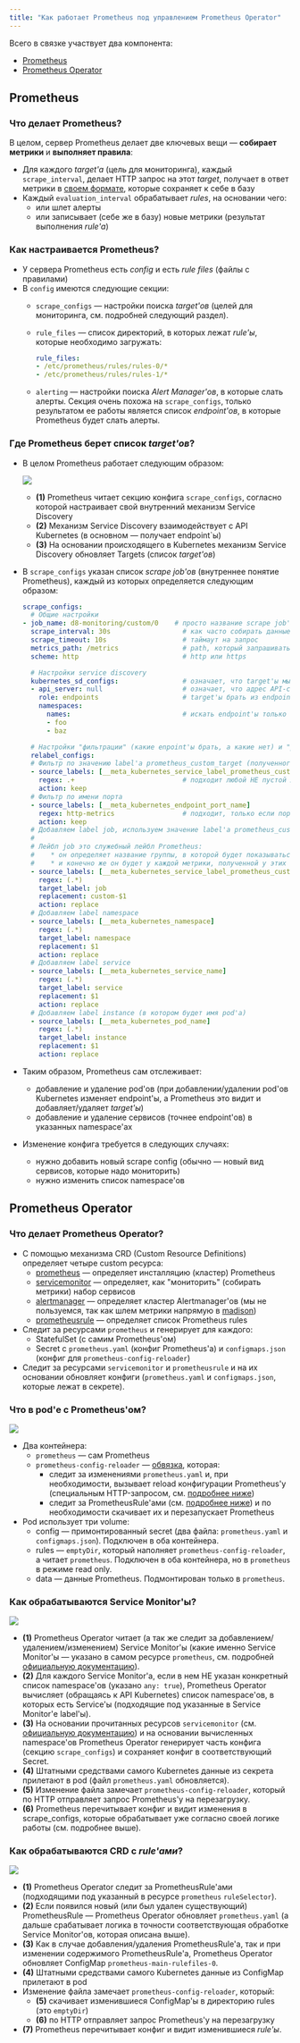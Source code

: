 ```yaml
---
title: "Как работает Prometheus под управлением Prometheus Operator"
---
```


<!-- Исходник картинок: https://docs.google.com/drawings/d/1KMgawZD4q7jEYP-_g6FvUeJUaT3edro_u6_RsI3ZVvQ/edit -->

Всего в связке участвует два компонента:
* [Prometheus](#prometheus)
* [Prometheus Operator](#prometheus-operator)

Prometheus
----------

### Что делает Prometheus?

В целом, сервер Prometheus делает две ключевых вещи — **собирает метрики** и **выполняет правила**:
* Для каждого *target'а* (цель для мониторинга), каждый `scrape_interval`, делает HTTP запрос на этот *target*, получает в ответ метрики в [своем формате](https://github.com/prometheus/docs/blob/master/content/docs/instrumenting/exposition_formats.md#text-format-details), которые сохраняет к себе в базу
* Каждый `evaluation_interval` обрабатывает *rules*, на основании чего:
    * или шлет алерты
    * или записывает (себе же в базу) новые метрики (результат выполнения *rule'а*)

### Как настраивается Prometheus?

* У сервера Prometheus есть *config* и есть *rule files* (файлы с правилами)
* В `config` имеются следующие секции:
    * `scrape_configs` — настройки поиска *target'ов* (целей для мониторинга, см. подробней следующий раздел).
    * `rule_files` — список директорий, в которых лежат *rule'ы*, которые необходимо загружать:

        ```yaml
        rule_files:
        - /etc/prometheus/rules/rules-0/*
        - /etc/prometheus/rules/rules-1/*
        ```
    * `alerting` — настройки поиска *Alert Manager'ов*, в которые слать алерты. Секция очень похожа на `scrape_configs`, только результатом ее работы является список *endpoint'ов*, в которые Prometheus будет слать алерты.

### Где Prometheus берет список *target'ов*?

* В целом Prometheus работает следующим образом:

    ![](img/targets.png)

    * **(1)** Prometheus читает секцию конфига `scrape_configs`, согласно которой настраивает свой внутренний механизм Service Discovery
    * **(2)** Механизм Service Discovery взаимодействует с API Kubernetes (в основном — получает endpoint`ы)
    * **(3)** На основании происходящего в Kubernetes механизм Service Discovery обновляет Targets (список *target'ов*)
* В `scrape_configs` указан список *scrape job'ов* (внутреннее понятие Prometheus), каждый из которых определяется следующим образом:

    ```yaml
    scrape_configs:
      # Общие настройки
    - job_name: d8-monitoring/custom/0    # просто название scrape job'а, показывается в разделе Service Discovery
      scrape_interval: 30s                  # как часто собирать данные
      scrape_timeout: 10s                   # таймаут на запрос
      metrics_path: /metrics                # path, который запрашивать
      scheme: http                          # http или https

      # Настройки service discovery
      kubernetes_sd_configs:                # означает, что target'ы мы получаем из Kubernetes
      - api_server: null                    # означает, что адрес API-сервера использовать из переменных окружения (которые есть в каждом pod'е)
        role: endpoints                     # target'ы брать из endpoint'ов
        namespaces:
          names:                            # искать endpoint'ы только в этих namespace'ах
          - foo
          - baz

      # Настройки "фильтрации" (какие enpoint'ы брать, а какие нет) и "релейблинга" (какие лейблы добавить или удалить, на все получаемые метрики)
      relabel_configs:
      # Фильтр по значению label'а prometheus_custom_target (полученного из связанного с endpoint'ом service'а)
      - source_labels: [__meta_kubernetes_service_label_prometheus_custom_target]
        regex: .+                           # подходит любой НЕ пустой лейбл
        action: keep
      # Фильтр по имени порта
      - source_labels: [__meta_kubernetes_endpoint_port_name]
        regex: http-metrics                 # подходит, только если порт называется http-metrics
        action: keep
      # Добавляем label job, используем значение label'а prometheus_custom_target у service'а, к которому добавляем префикс "custom-"
      #
      # Лейбл job это служебный лейбл Prometheus:
      #    * он определяет название группы, в которой будет показываться target на странице targets
      #    * и конечно же он будет у каждой метрики, полученной у этих target'ов, чтобы можно было удобно фильтровать в rule'ах и dashboard'ах
      - source_labels: [__meta_kubernetes_service_label_prometheus_custom_target]
        regex: (.*)
        target_label: job
        replacement: custom-$1
        action: replace
      # Добавляем label namespace
      - source_labels: [__meta_kubernetes_namespace]
        regex: (.*)
        target_label: namespace
        replacement: $1
        action: replace
      # Добавляем label service
      - source_labels: [__meta_kubernetes_service_name]
        regex: (.*)
        target_label: service
        replacement: $1
        action: replace
      # Добавляем label instance (в котором будет имя pod'а)
      - source_labels: [__meta_kubernetes_pod_name]
        regex: (.*)
        target_label: instance
        replacement: $1
        action: replace
    ```
* Таким образом, Prometheus сам отслеживает:
    * добавление и удаление pod'ов (при добавлении/удалении pod'ов Kubernetes изменяет endpoint'ы, а Prometheus это видит и добавляет/удаляет *target'ы*)
    * добавление и удаление сервисов (точнее endpoint'ов) в указанных namespace'ах
* Изменение конфига требуется в следующих случаях:
    * нужно добавить новый scrape config (обычно — новый вид сервисов, которые надо мониторить)
    * нужно изменить список namespace'ов


Prometheus Operator
-------------------

### Что делает Prometheus Operator?

* С помощью механизма CRD (Custom Resource Definitions) определяет четыре custom ресурса:
    * [prometheus](https://github.com/coreos/prometheus-operator/blob/master/Documentation/api.md#prometheus) — определяет инсталляцию (кластер) Prometheus
    * [servicemonitor](https://github.com/coreos/prometheus-operator/blob/master/Documentation/api.md#servicemonitor) — определяет, как "мониторить" (собирать метрики) набор сервисов
    * [alertmanager](https://github.com/coreos/prometheus-operator/blob/master/Documentation/api.md#alertmanager) — определяет кластер Alertmanager'ов (мы не пользуемся, так как шлем метрики напрямую в [madison](https://madison.flant.com/))
    * [prometheusrule](https://github.com/coreos/prometheus-operator/blob/master/Documentation/api.md#prometheusrule) — определяет список Prometheus rules
* Следит за ресурсами `prometheus` и генерирует для каждого:
    * StatefulSet (с самим Prometheus'ом)
    * Secret с `prometheus.yaml` (конфиг Prometheus'а) и `configmaps.json` (конфиг для `prometheus-config-reloader`)
* Следит за ресурсами `servicemonitor` и `prometheusrule` и на их основании обновляет конфиги (`prometheus.yaml` и `configmaps.json`, которые лежат в секрете).

### Что в pod'е с Prometheus'ом?

![](img/pod.png)

* Два контейнера:
    * `prometheus` — сам Prometheus
    * `prometheus-config-reloader` — [обвязка](https://github.com/coreos/prometheus-operator/tree/master/cmd/prometheus-config-reloader), которая:
        * следит за изменениями `prometheus.yaml` и, при необходимости, вызывает reload конфигурации Prometheus'у (специальным HTTP-запросом, см. [подробнее ниже](#как-обрабатываются-service-monitorы))
        * следит за PrometheusRule'ами (см. [подробнее ниже](#как-обрабатываются-crd-с-ruleами)) и по необходимости скачивает их и перезапускает Prometheus
* Pod использует три volume:
    * config — примонтированный secret (два файла: `prometheus.yaml` и `configmaps.json`). Подключен в оба контейнера.
    * rules — `emptyDir`, который наполняет `prometheus-config-reloader`, а читает `prometheus`. Подключен в оба контейнера, но в `prometheus` в режиме read only.
    * data — данные Prometheus. Подмонтирован только в `prometheus`.


### Как обрабатываются Service Monitor'ы?

![](img/servicemonitors.png)

* **(1)** Prometheus Operator читает (а так же следит за добавлением/удалением/изменением) Service Monitor'ы (какие именно Service Monitor'ы — указано в самом ресурсе `prometheus`, см. подробней [официальную документацию](https://github.com/coreos/prometheus-operator/blob/master/Documentation/api.md#prometheusspec)).
* **(2)** Для каждого Service Monitor'а, если в нем НЕ указан конкретный список namespace'ов (указано `any: true`), Prometheus Operator вычисляет (обращаясь к API Kubernetes) список namespace'ов, в которых есть Service'ы (подходящие под указанные в Service Monitor'е label'ы).
* **(3)** На основании прочитанных ресурсов `servicemonitor` (см. [официальную документацию](https://github.com/coreos/prometheus-operator/blob/master/Documentation/api.md#servicemonitorspec)) и на основании вычисленных namespace'ов Prometheus Operator генерирует часть конфига (секцию `scrape_configs`) и сохраняет конфиг в соответствующий Secret.
* **(4)** Штатными средствами самого Kubernetes данные из секрета прилетают в pod (файл `prometheus.yaml` обновляется).
* **(5)** Изменение файла замечает `prometheus-config-reloader`, который по HTTP отправляет запрос Prometheus'у на перезагрузку.
* **(6)** Prometheus перечитывает конфиг и видит изменения в scrape_configs, которые обрабатывает уже согласно своей логике работы (см. подробнее выше).

### Как обрабатываются CRD с *rule'ами*?

![](img/rules.png)

* **(1)** Prometheus Operator следит за PrometheusRule'ами (подходящими под указанный в ресурсе `prometheus` `ruleSelector`).
* **(2)** Если появился новый (или был удален существующий) PrometheusRule — Prometheus Operator обновляет `prometheus.yaml` (а дальше срабатывает логика в точности соответствующая обработке Service Monitor'ов, которая описана выше).
* **(3)** Как в случае добавления/удаления PrometheusRule'а, так и при изменении содержимого PrometheusRule'а, Prometheus Operator обновляет ConfigMap `prometheus-main-rulefiles-0`.
* **(4)** Штатными средствами самого Kubernetes данные из ConfigMap прилетают в pod
* Изменение файла замечает `prometheus-config-reloader`, который:
    * **(5)** скачивает изменившиеся ConfigMap'ы в директорию rules (это `emptyDir`)
    * **(6)** по HTTP отправляет запрос Prometheus'у на перезагрузку
* **(7)** Prometheus перечитывает конфиг и видит изменившиеся *rule'ы*.
